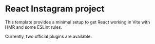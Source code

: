 # React Instagram project 

This template provides a minimal setup to get React working in Vite with HMR and some ESLint rules.

Currently, two official plugins are available:


